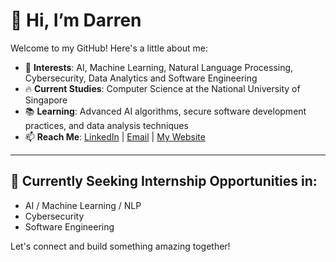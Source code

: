 # 👋 Hi, I’m Darren

Welcome to my GitHub! Here's a little about me:

- 👀 **Interests**: AI, Machine Learning, Natural Language Processing, Cybersecurity, Data Analytics and Software Engineering
- 🔥 **Current Studies**: Computer Science at the National University of Singapore
- 📚 **Learning**: Advanced AI algorithms, secure software development practices, and data analysis techniques
- 📫 **Reach Me**: [LinkedIn](https://www.linkedin.com/in/darrny) | [Email](mailto:darren.lim.off@gmail.com) | [My Website](https://darrny.netlify.app)

---

## 🚀 Currently Seeking Internship Opportunities in:
- AI / Machine Learning / NLP
- Cybersecurity
- Software Engineering

Let's connect and build something amazing together! 
